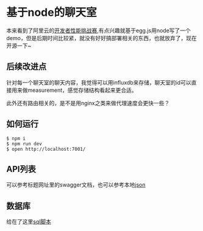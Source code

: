 # 基于node的聊天室

本来看到了阿里云的[开发者性能挑战赛](https://tianchi.aliyun.com/competition/entrance/531907/introduction),有点兴趣就基于egg.js用node写了一个demo，但是后期时间比较紧，就没有好好搞部署相关的东西，也就放弃了，现在开源一下~

## 后续改进点

针对每一个聊天室的聊天内容，我觉得可以用influxdb来存储，聊天室的id可以直接用来做measurement，感觉存储结构看起来更合适。

此外还有路由相关的，是不是用nginx之类来做代理速度会更快一些？

## 如何运行

    $ npm i
    $ npm run dev
    $ open http://localhost:7001/

## API列表

可以参考标题网址里的swagger文档，也可以参考本地[json](./chatRoomApi.json)

## 数据库

给在了这里[sql脚本](./chatroom.sql)